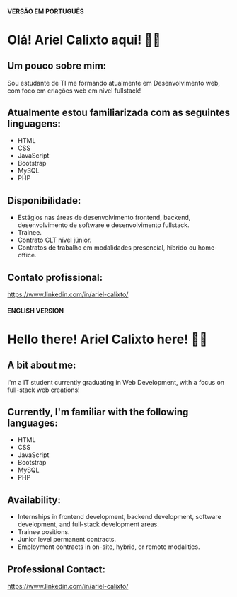 #### VERSÃO EM PORTUGUÊS

# Olá! Ariel Calixto aqui! 👋🏻

## Um pouco sobre mim:
Sou estudante de TI me formando atualmente em Desenvolvimento web, com foco em criações web em nível fullstack!
## Atualmente estou familiarizada com as seguintes linguagens:
- HTML
- CSS
- JavaScript
- Bootstrap
- MySQL
- PHP
## Disponibilidade:
- Estágios nas áreas de desenvolvimento frontend, backend, desenvolvimento de software e desenvolvimento fullstack.
- Trainee.
- Contrato CLT nível júnior.
- Contratos de trabalho em modalidades presencial, híbrido ou home-office.
## Contato profissional:
https://www.linkedin.com/in/ariel-calixto/
   <br/>
   
#### ENGLISH VERSION

# Hello there! Ariel Calixto here! 👋🏻

## A bit about me:
I'm a IT student currently graduating in Web Development, with a focus on full-stack web creations!
## Currently, I'm familiar with the following languages:
- HTML
- CSS
- JavaScript
- Bootstrap
- MySQL
- PHP
## Availability:
- Internships in frontend development, backend development, software development, and full-stack development areas.
- Trainee positions.
- Junior level permanent contracts.
- Employment contracts in on-site, hybrid, or remote modalities.
## Professional Contact:
https://www.linkedin.com/in/ariel-calixto/
